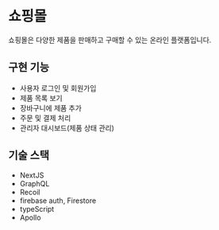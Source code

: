 # 쇼핑몰 

쇼핑몰은 다양한 제품을 판매하고 구매할 수 있는 온라인 플랫폼입니다. 


## 구현 기능

- 사용자 로그인 및 회원가입
- 제품 목록 보기
- 장바구니에 제품 추가
- 주문 및 결제 처리
- 관리자 대시보드(제품 상태 관리)

## 기술 스택

- NextJS
- GraphQL
- Recoil
- firebase auth, Firestore
- typeScript
- Apollo 

